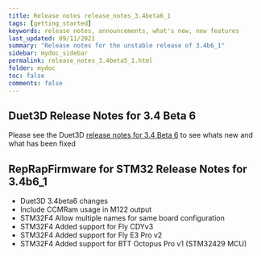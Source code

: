 ```yaml
---
title: Release notes release_notes_3.4beta6_1
tags: [getting_started]
keywords: release notes, announcements, what's new, new features
last_updated: 09/11/2021
summary: "Release notes for the unstable release of 3.4b6_1"
sidebar: mydoc_sidebar
permalink: release_notes_3.4beta5_1.html
folder: mydoc
toc: false
comments: false
---
```


## Duet3D Release Notes for 3.4 Beta 6

Please see the Duet3D [release notes for 3.4 Beta 6](https://github.com/Duet3D/RepRapFirmware/wiki/Changelog-RRF-3.x-Beta-&-RC#reprapfirmware-340beta6) to see whats new and what has been fixed

## RepRapFirmware for STM32 Release Notes for 3.4b6_1

* Duet3D 3.4beta6 changes
* Include CCMRam usage in M122 output
* STM32F4 Allow multiple names for same board configuration
* STM32F4 Added support for Fly CDYv3
* STM32F4 Added support for Fly E3 Pro v2
* STM32F4 Added support for BTT Octopus Pro v1 (STM32429 MCU)